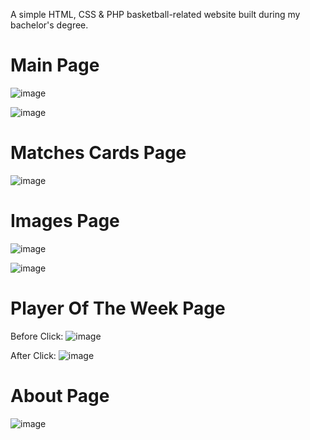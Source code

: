 A simple HTML, CSS & PHP basketball-related website built during my bachelor's degree.

# Main Page
![image](https://github.com/user-attachments/assets/c3f88791-3ae3-4cbd-872c-d8c4e694e910)

![image](https://github.com/user-attachments/assets/e476447e-636e-43d8-bd6d-1d6ef50a833d)

# Matches Cards Page
![image](https://github.com/user-attachments/assets/b4165560-a6db-47f0-8d66-03483890b159)

# Images Page
![image](https://github.com/user-attachments/assets/8263d2c0-2ac0-4e15-9ed2-53fd3d8db8e7)

![image](https://github.com/user-attachments/assets/dc4b9bd7-6052-42ed-80b4-8d3ddb7e482a)

# Player Of The Week Page
Before Click:
![image](https://github.com/user-attachments/assets/054bab59-3d48-4584-a5d1-f3e399283e8d)

After Click:
![image](https://github.com/user-attachments/assets/b46861fa-908a-4daa-bb0a-76fcebfb1504)

# About Page
![image](https://github.com/user-attachments/assets/23120577-0bb4-48cb-9e78-3aade84f67d6)

